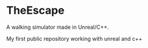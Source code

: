 # TheEscape
A walking simulator made in Unreal/C++.

My first public repository working with unreal and c++
